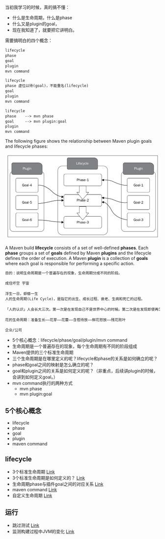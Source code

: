 
当初我学习的时候，真的搞不懂：

- 什么是生命周期，什么是phase
- 什么又是plugin的goal，
- 现在我知道了，就要把它讲明白。

需要搞明白的四个概念：

```txt
lifecycle
phase
goal
plugin
mvn command
```

```txt
lifecycle
phase 虚位以待(goal)，不能重名(lifecycle)
goal
plugin
mvn command
```

```txt
lifecycle
phase    --> mvn phase
goal     --> mvn plugin:goal
plugin
mvn command
```

The following figure shows the relationship between Maven plugin goals and lifecycle phases:

![](images/lifecycle-phase-goal-plugin.png)

A Maven build **lifecycle** consists of a set of well-defined **phases**. 
Each **phase** groups a set of **goals** defined by Maven **plugins** and the lifecycle defines the order of execution.
A Maven **plugin** is a collection of **goals** where each goal is responsible for performing a specific action.

```txt
目的：说明生命周期是一个普遍存在的现象，生命周期分成不同的阶段。

成住坏空 宇宙

浮生一日，蜉蝣一生
人的生命周期(Life Cycle)，是指它的出生、成长过程、衰老、生病和死亡的过程。

「人的认识」人会长大三次。第一次是在发现自己不是世界中心的时候。第二次是在发现即使再怎么努力，终究还是有些事令人无能为力的时候。第三次是在，明知道有些事可能会无能为力，但还是会尽力争取的时候。

花的生命周期：准备生长——花芽——花蕾——含苞待放——鲜花怒放——残花败叶

企业/公司
```

- 5个核心概念：lifecycle/phase/goal/plugin/mvn command
- 生命周期是一个普遍存在的现象，每个生命周期有不同的阶段组成
- Maven提供的三个标准生命周期
- 三个生命周期是在哪里定义的呢？lifecycle和phase的关系是如何确立的呢？
- phase和goal之间的映射是怎么确立的呢？
- goal和plugin之间的关系是如何定义的呢？（非重点，后续讲plugin的时候，会讲到如何定义goal。）
- mvn command执行的两种方式
    - mvn phase
    - mvn plugin:goal


## 5个核心概念

- lifecycle
- phase
- goal
- plugin
- maven command

## lifecycle

- 3个标准生命周期 [Link](standard-lifecycle.md)
- 3个标准生命周期是如何定义的？ [Link](standard-lifecycle-definition.md)
- 生命周期phase与插件goal之间的对应关系 [Link](lifecycle-bindings.md)
- maven command [Link](maven-command.md)
- 自定义生命周期 [Link](build-a-custom-lifecycle.md)

## 运行

- 跳过测试 [Link](skip-test.md)
- 监测构建过程中JVM的变化 [Link](monitor-the-build.md)
